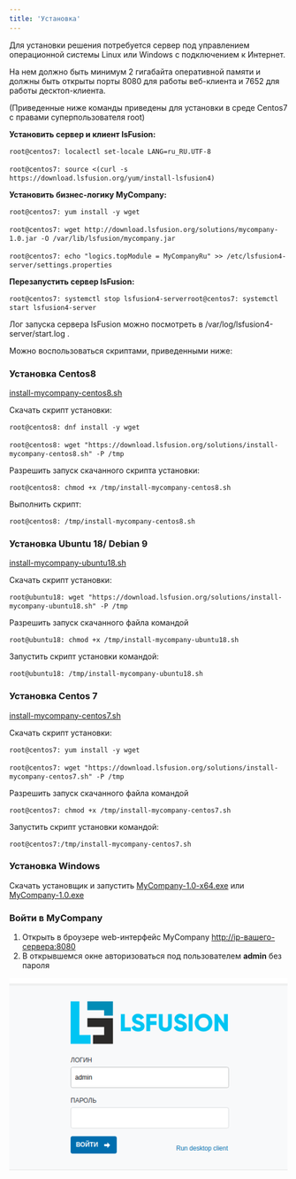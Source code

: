 ```yaml
---
title: 'Установка'
---
```


Для установки решения потребуется сервер под управлением операционной системы Linux или Windows с подключением к Интернет.

На нем должно быть минимум 2 гигабайта оперативной памяти и должны быть открыты порты 8080 для работы веб-клиента и 7652 для работы десктоп-клиента.

(Приведенные ниже команды приведены для установки в среде Centos7 с правами суперпользователя root)

**Установить сервер и клиент lsFusion:**

```
root@centos7: localectl set-locale LANG=ru_RU.UTF-8

root@centos7: source <(curl -s https://download.lsfusion.org/yum/install-lsfusion4)
```

**Установить бизнес-логику MyCompany:**

```
root@centos7: yum install -y wget

root@centos7: wget http://download.lsfusion.org/solutions/mycompany-1.0.jar -O /var/lib/lsfusion/mycompany.jar

root@centos7: echo "logics.topModule = MyCompanyRu" >> /etc/lsfusion4-server/settings.properties
```

**Перезапустить сервер lsFusion:**

```
root@centos7: systemctl stop lsfusion4-serverroot@centos7: systemctl start lsfusion4-server
```

Лог запуска сервера lsFusion можно посмотреть в /var/log/lsfusion4-server/start.log .

Можно воспользоваться скриптами, приведенными ниже:

### Установка Centos8

[install-mycompany-centos8.sh](https://download.lsfusion.org/solutions/install-mycompany-centos8.sh)

Скачать скрипт установки:

```
root@centos8: dnf install -y wget

root@centos8: wget "https://download.lsfusion.org/solutions/install-mycompany-centos8.sh" -P /tmp
```

Разрешить запуск скачанного скрипта установки:
```
root@centos8: chmod +x /tmp/install-mycompany-centos8.sh
```
Выполнить скрипт:
```
root@centos8: /tmp/install-mycompany-centos8.sh
```
### Установка Ubuntu 18/ Debian 9

[install-mycompany-ubuntu18.sh](https://download.lsfusion.org/solutions/install-mycompany-ubuntu18.sh)

Скачать скрипт установки:
```
root@ubuntu18: wget "https://download.lsfusion.org/solutions/install-mycompany-ubuntu18.sh" -P /tmp
```
Разрешить запуск скачанного файла командой
```
root@ubuntu18: chmod +x /tmp/install-mycompany-ubuntu18.sh
```
Запустить скрипт установки командой:
```
root@ubuntu18: /tmp/install-mycompany-ubuntu18.sh
```
### Установка Centos 7

[install-mycompany-centos7.sh](https://download.lsfusion.org/solutions/install-mycompany-centos7.sh)

Скачать скрипт установки:

```
root@centos7: yum install -y wget

root@centos7: wget "https://download.lsfusion.org/solutions/install-mycompany-centos7.sh" -P /tmp
``` 

Разрешить запуск скачанного файла командой
```
root@centos7: chmod +x /tmp/install-mycompany-centos7.sh
```
Запустить скрипт установки командой:
```
root@centos7:/tmp/install-mycompany-centos7.sh
```
### Установка Windows

Скачать установщик и запустить [MyCompany-1.0-x64.exe](https://download.lsfusion.org/solutions/MyCompany-1.0-x64.exe) или [MyCompany-1.0.exe](https://download.lsfusion.org/solutions/MyCompany-1.0.exe)

### Войти в MyCompany

1.  Открыть в броузере web-интерфейс MyCompany <http://ip-вашего-сервера:8080>
2.  В открывшемся окне авторизоваться под пользователем **admin** без пароля

![](images/Installation_1.png)

  

  


